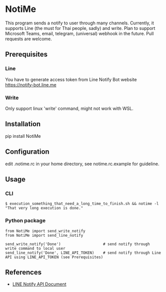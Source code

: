 # NotiMe
This program sends a notify to user through many channels. Currently, it supports Line (the must for Thai people, sadly) and write. Plan to support Microsoft Teams, email, telegram, (universal) webhook in the future. Pull requests are welcome. 

## Prerequisites
### Line
You have to generate access token from Line Notify Bot website https://notify-bot.line.me

### Write
Only support linux 'write' command, might not work with WSL.

## Installation
pip install NotiMe

## Configuration
edit .notime.rc in your home directory, see notime.rc.example for guideline.

## Usage
### CLI
    $ execution_something_that_need_a_long_time_to_finish.sh && notime -l "That very long execution is done."

### Python package
    from NotiMe import send_write_notify
    from NotiMe import send_line_notify

    send_write_notify('Done')                   # send notify through write command to local user
    send_line_notify('Done', LINE_API_TOKEN)    # send notify through Line API using LINE_API_TOKEN (see Prerequisites)

## References
- [LINE Notify API Document](https://notify-bot.line.me/doc/)
